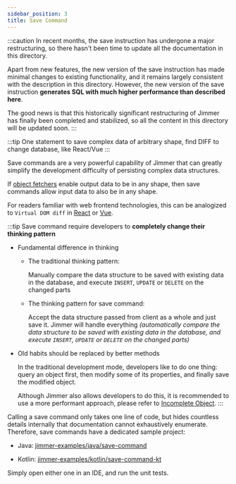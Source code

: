 ```yaml
---
sidebar_position: 3  
title: Save Command
---
```


:::caution
In recent months, the save instruction has undergone a major restructuring, so there hasn't been time to update all the documentation in this directory.

Apart from new features, the new version of the save instruction has made minimal changes to existing functionality, and it remains largely consistent with the description in this directory. However, the new version of the save instruction **generates SQL with much higher performance than described here**.

The good news is that this historically significant restructuring of Jimmer has finally been completed and stabilized, so all the content in this directory will be updated soon.
:::

:::tip
One statement to save complex data of arbitrary shape, find DIFF to change database, like React/Vue
:::

Save commands are a very powerful capability of Jimmer that can greatly simplify the development difficulty of persisting complex data structures.

If [object fetchers](../../query/object-fetcher) enable output data to be in any shape, then save commands allow input data to also be in any shape.

For readers familiar with web frontend technologies, this can be analogized to `Virtual DOM diff` in [React](https://react.dev/) or [Vue](https://vuejs.org/).

:::tip 
Save command require developers to **completely change their thinking pattern**

-   Fundamental difference in thinking

    -   The traditional thinking pattern:

        Manually compare the data structure to be saved with existing data in the database, and execute `INSERT`, `UPDATE` or `DELETE` on the changed parts

    -   The thinking pattern for save command:

        Accept the data structure passed from client as a whole and just save it. Jimmer will handle everything *(automatically compare the data structure to be saved with existing data in the database, and execute `INSERT`, `UPDATE` or `DELETE` on the changed parts)*

-   Old habits should be replaced by better methods

    In the traditional development mode, developers like to do one thing: query an object first, then modify some of its properties, and finally save the modified object.

    Although Jimmer also allows developers to do this, it is recommended to use a more performant approach, please refer to [Incomplete Object](./incomplete).
:::

Calling a save command only takes one line of code, but hides countless details internally that documentation cannot exhaustively enumerate. Therefore, save commands have a dedicated sample project:

-   Java: [jimmer-examples/java/save-command](https://github.com/babyfish-ct/jimmer-examples/tree/main/java/save-command) 

-   Kotlin: [jimmer-examples/kotlin/save-command-kt](https://github.com/babyfish-ct/jimmer-examples/tree/main/kotlin/save-command-kt)

Simply open either one in an IDE, and run the unit tests.
